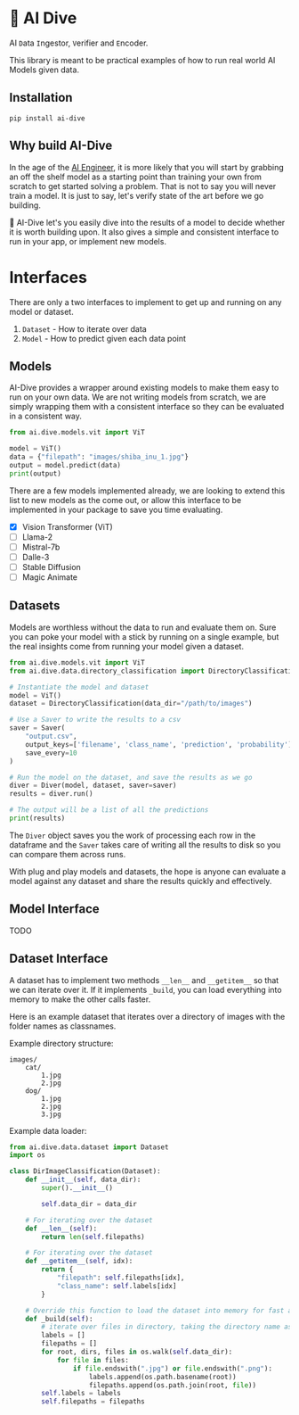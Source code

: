 # 🤿 AI Dive

AI `D`ata `I`ngestor, `V`erifier and `E`ncoder.

This library is meant to be practical examples of how to run real world AI Models given data.

## Installation

```
pip install ai-dive
```

## Why build AI-Dive

In the age of the [AI Engineer](https://www.latent.space/p/ai-engineer), it is more likely that you will start by grabbing an off the shelf model as a starting point than training your own from scratch to get started solving a problem. That is not to say you will never train a model. It is just to say, let's verify state of the art before we go building.

🤿 AI-Dive let's you easily dive into the results of a model to decide whether it is worth building upon. It also gives a simple and consistent interface to run in your app, or implement new models.

# Interfaces

There are only a two interfaces to implement to get up and running on any model or dataset.

1) `Dataset` - How to iterate over data
2) `Model` - How to predict given each data point

## Models

AI-Dive provides a wrapper around existing models to make them easy to run on your own data. We are not writing models from scratch, we are simply wrapping them with a consistent interface so they can be evaluated in a consistent way.

```python
from ai.dive.models.vit import ViT

model = ViT()
data = {"filepath": "images/shiba_inu_1.jpg"}
output = model.predict(data)
print(output)
```

There are a few models implemented already, we are looking to extend this list to new models as the come out, or allow this interface to be implemented in your package to save you time evaluating.

* [x] Vision Transformer (ViT)
* [ ] Llama-2
* [ ] Mistral-7b
* [ ] Dalle-3
* [ ] Stable Diffusion
* [ ] Magic Animate

## Datasets

Models are worthless without the data to run and evaluate them on. Sure you can poke your model with a stick by running on a single example, but the real insights come from running your model given a dataset.

```python
from ai.dive.models.vit import ViT
from ai.dive.data.directory_classification import DirectoryClassification

# Instantiate the model and dataset
model = ViT()
dataset = DirectoryClassification(data_dir="/path/to/images")

# Use a Saver to write the results to a csv
saver = Saver(
    "output.csv",
    output_keys=['filename', 'class_name', 'prediction', 'probability'],
    save_every=10
)

# Run the model on the dataset, and save the results as we go
diver = Diver(model, dataset, saver=saver)
results = diver.run()

# The output will be a list of all the predictions
print(results)
```

The `Diver` object saves you the work of processing each row in the dataframe and the `Saver` takes care of writing all the results to disk so you can compare them across runs.

With plug and play models and datasets, the hope is anyone can evaluate a model against any dataset and share the results quickly and effectively.

## Model Interface

TODO

## Dataset Interface

A dataset has to implement two methods `__len__` and `__getitem__` so that we can iterate over it. If it implements `_build`, you can load everything into memory to make the other calls faster.

Here is an example dataset that iterates over a directory of images with the folder names as classnames.

Example directory structure:

```
images/
    cat/
        1.jpg
        2.jpg
    dog/
        1.jpg
        2.jpg
        3.jpg
```

Example data loader:

```python
from ai.dive.data.dataset import Dataset
import os

class DirImageClassification(Dataset):
    def __init__(self, data_dir):
        super().__init__()

        self.data_dir = data_dir

    # For iterating over the dataset
    def __len__(self):
        return len(self.filepaths)

    # For iterating over the dataset
    def __getitem__(self, idx):
        return {
            "filepath": self.filepaths[idx],
            "class_name": self.labels[idx]
        }

    # Override this function to load the dataset into memory for fast access
    def _build(self):
        # iterate over files in directory, taking the directory name as the label
        labels = []
        filepaths = []
        for root, dirs, files in os.walk(self.data_dir):
            for file in files:
                if file.endswith(".jpg") or file.endswith(".png"):
                    labels.append(os.path.basename(root))
                    filepaths.append(os.path.join(root, file))
        self.labels = labels
        self.filepaths = filepaths
```

